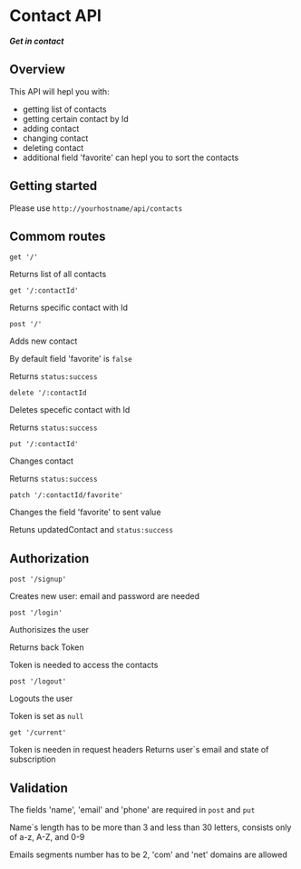 # Contact API

**_Get in contact_**

## Overview

This API will hepl you with:

- getting list of contacts
- getting certain contact by Id
- adding contact
- changing contact
- deleting contact
- additional field 'favorite' can hepl you to sort the contacts

## Getting started

Please use `http://yourhostname/api/contacts`

## Commom routes

`get '/'`

Returns list of all contacts

`get '/:contactId'`

Returns specific contact with Id

`post '/'`

Adds new contact

By default field 'favorite' is `false`

Returns `status:success`

`delete '/:contactId`

Deletes specefic contact with Id

Returns `status:success`

`put '/:contactId'`

Changes contact

Returns `status:success`

`patch '/:contactId/favorite'`

Changes the field 'favorite' to sent value

Retuns updatedContact and `status:success`

## Authorization

`post '/signup'`

Creates new user: email and password are needed

`post '/login'`

Authorisizes the user

Returns back Token

Token is needed to access the contacts

`post '/logout'`

Logouts the user

Token is set as `null`

`get '/current'`

Token is needen in request headers
Returns user`s email and state of subscription

## Validation

The fields 'name', 'email' and 'phone' are required in `post` and `put`

Name`s length has to be more than 3 and less than 30 letters, consists only of a-z, A-Z, and 0-9

Emails segments number has to be 2, 'com' and 'net' domains are allowed
